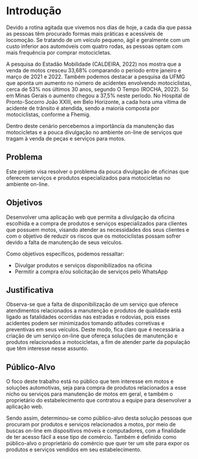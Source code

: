# Introdução

Devido a rotina agitada que vivemos nos dias de hoje, a cada dia que passa as pessoas têm procurado formas mais práticas e acessíveis de locomoção. Se tratando de um veículo pequeno, ágil e geralmente com um custo inferior aos automóveis com quatro rodas, as pessoas optam com mais frequência por comprar motocicletas.

A pesquisa do Estadão Mobilidade (CALDEIRA, 2022) nos mostra que a venda de motos cresceu 33,68% comparando o período entre janeiro e março de 2021 e 2022. Também podemos destacar a pesquisa da UFMG que aponta um aumento no número de acidentes envolvendo motociclistas, cerca de 53% nos últimos 30 anos, segundo O Tempo (ROCHA, 2022). Só em Minas Gerais o aumento chegou a 37,5% neste período. No Hospital de Pronto-Socorro João XXIII, em Belo Horizonte, a cada hora uma vítima de acidente de trânsito é atendida, sendo a maioria composta por motociclistas, conforme a Fhemig.

Dentro deste cenário percebemos a importância da manutenção das motocicletas e a pouca divulgação no ambiente on-line de serviços que tragam à venda de peças e serviços para motos.

## Problema

Este projeto visa resolver o problema da pouca divulgação de oficinas que oferecem serviços e produtos especializados para motocicletas no ambiente on-line.

## Objetivos

Desenvolver uma aplicação web que permita a divulgação da oficina escolhida e a compra de produtos e serviços especializados para clientes que possuem motos, visando atender as necessidades dos seus clientes e com o objetivo de reduzir os riscos que os motociclistas possam sofrer devido a falta de manutenção de seus veículos.

Como objetivos específicos, podemos ressaltar:
* Divulgar produtos e serviços disponibilizados na oficina
* Permitir a compra e/ou solicitação de serviços pelo WhatsApp

## Justificativa

Observa-se que a falta de disponibilização de um serviço que oferece atendimentos relacionados a manutenção e produtos de qualidade está ligado as fatalidades ocorridas nas estradas e rodovias, pois esses acidentes podem ser minimizados tomando atitudes corretivas e preventivas em seus veículos. Deste modo, fica claro que é necessária a criação de um serviço on-line que ofereça soluções de manutenção e produtos relacionados a motocicletas, a fim de atender parte da população que têm interesse nesse assunto.

## Público-Alvo

O foco deste trabalho está no público que tem interesse em motos e soluções automotivas, seja para compra de produtos relacionados a esse nicho ou serviços para manutenção de motos em geral, e também o proprietário do estabelecimento que contratou a equipe para desenvolver a aplicação web.

Sendo assim, determinou-se como público-alvo desta solução pessoas que procuram por produtos e serviços relacionados a motos, por meio de buscas on-line em dispositivos móveis e computadores, com a finalidade de ter acesso fácil a esse tipo de comércio. Também é definido como público-alvo o proprietário do comércio que quer ter um site para expor os produtos e serviços vendidos em seu estabelecimento. 
